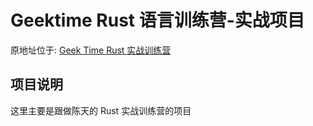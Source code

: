 # Geektime Rust 语言训练营-实战项目

原地址位于: [Geek Time Rust 实战训练营](https://github.com/tyr-rust-bootcamp/template)

## 项目说明

这里主要是跟做陈天的 Rust 实战训练营的项目